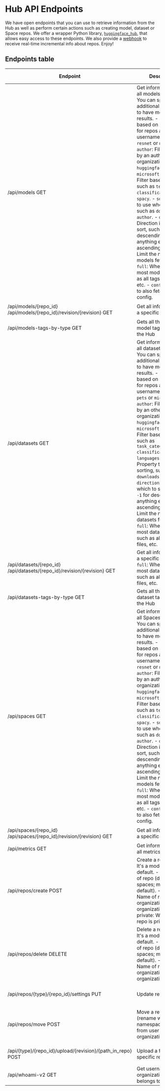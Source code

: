 # Hub API Endpoints

We have open endpoints that you can use to retrieve information from the Hub as well as perform certain actions such as creating model, dataset or Space repos. We offer a wrapper Python library, [`huggingface_hub`](https://github.com/huggingface/huggingface_hub), that allows easy access to these endpoints. We also provide a [webhook](#webhook) to receive real-time incremental info about repos. Enjoy!

<redoc spec-url='http://petstore.swagger.io/v2/swagger.json'></redoc>
<script src="https://cdn.redoc.ly/redoc/latest/bundles/redoc.standalone.js"> </script>

## Endpoints table

| Endpoint                                                                     	| Description                                                                                                                                                                                                                                                                                                                                                                                                                                                                                                                                                                                                                                                                                                                                                            	| `huggingface_hub` root methods    	| Payload                                                                                                                                                               	|   	|
|------------------------------------------------------------------------------	|------------------------------------------------------------------------------------------------------------------------------------------------------------------------------------------------------------------------------------------------------------------------------------------------------------------------------------------------------------------------------------------------------------------------------------------------------------------------------------------------------------------------------------------------------------------------------------------------------------------------------------------------------------------------------------------------------------------------------------------------------------------------	|-----------------------------------	|-----------------------------------------------------------------------------------------------------------------------------------------------------------------------	|---	|
| /api/models     GET                                                          	| Get information from all models in the Hub. You can specify additional parameters to have more specific results.   - `search`: Filter based on substrings for repos and their usernames, such as `resnet` or `microsoft` - `author`: Filter models by an author or organization, such as `huggingface` or `microsoft` - `filter`: Filter based on tags, such as `text-classification` or `spacy`. - `sort`: Property to use when sorting, such as `downloads` or `author`.  - `direction`: Direction in which to sort, such as `-1` for descending, and anything else for ascending. - `limit`: Limit the number of models fetched.  - `full`: Whether to fetch most model data, such as all tags, the files, etc.  - `config`: Whether to also fetch the repo config. 	| `list_models()`                   	| ```params= {   "search":"search", "author":"author", "filter":"filter", "sort":"sort", "direction":"direction", "limit":"limit", "full":"full", "config":"config"}``` 	|   	|
| /api/models/{repo_id}   /api/models/{repo_id}/revision/{revision}    GET     	| Get all information for a specific model.                                                                                                                                                                                                                                                                                                                                                                                                                                                                                                                                                                                                                                                                                                                              	| `model_info(repo_id, revision)`   	| ```headers = { "authorization" :  "Bearer $token" }```                                                                                                                	|   	|
| /api/models-tags-by-type   GET                                               	| Gets all the available model tags hosted in the Hub                                                                                                                                                                                                                                                                                                                                                                                                                                                                                                                                                                                                                                                                                                                    	| `get_model_tags()`                	|                                                                                                                                                                       	|   	|
| /api/datasets     GET                                                        	| Get information from all datasets in the Hub.  You can specify additional parameters to have more specific results. - `search`: Filter based on substrings for repos and their usernames, such as `pets` or `microsoft`   - `author`: Filter datasets by an other or organization, such as `huggingface` or `microsoft` - `filter`: Filter based on tags, such as `task_categories:text-classification` or `languages:en`. - `sort`: Property to use when sorting, such as `downloads` or `author`. - `direction`: Direction in which to sort, such as `-1` for descending, and anything else for ascending. - `limit`: Limit the number of datasets fetched.  - `full`: Whether to fetch most dataset data, such as all tags, the files, etc.                         	| `list_datasets()`                 	| ```params= {   "search":"search", "author":"author", "filter":"filter", "sort":"sort", "direction":"direction", "limit":"limit", "full":"full", "config":"config"}``` 	|   	|
| /api/datasets/{repo_id}   /api/datasets/{repo_id}/revision/{revision}    GET 	| Get all information for a specific dataset.   - `full`: Whether to fetch most dataset data, such as all tags, the files, etc.                                                                                                                                                                                                                                                                                                                                                                                                                                                                                                                                                                                                                                          	| `dataset_info(repo_id, revision)` 	| ```headers = { "authorization" :  "Bearer $token", "full" : "full"  }```                                                                                              	|   	|
| /api/datasets-tags-by-type   GET                                             	| Gets all the available dataset tags hosted in the Hub                                                                                                                                                                                                                                                                                                                                                                                                                                                                                                                                                                                                                                                                                                                  	| `get_dataset_tags()`              	|                                                                                                                                                                       	|   	|
| /api/spaces     GET                                                          	| Get information from all Spaces in the Hub. You can specify additional parameters to have more specific results.   - `search`: Filter based on substrings for repos and their usernames, such as `resnet` or `microsoft` - `author`: Filter models by an author or organization, such as `huggingface` or `microsoft` - `filter`: Filter based on tags, such as `text-classification` or `spacy`. - `sort`: Property to use when sorting, such as `downloads` or `author`.  - `direction`: Direction in which to sort, such as `-1` for descending, and anything else for ascending. - `limit`: Limit the number of models fetched.  - `full`: Whether to fetch most model data, such as all tags, the files, etc.  - `config`: Whether to also fetch the repo config. 	| `list_models()`                   	| ```params= {   "search":"search", "author":"author", "filter":"filter", "sort":"sort", "direction":"direction", "limit":"limit", "full":"full", "config":"config"}``` 	|   	|
| /api/spaces/{repo_id}   /api/spaces/{repo_id}/revision/{revision}    GET     	| Get all information for a specific model.                                                                                                                                                                                                                                                                                                                                                                                                                                                                                                                                                                                                                                                                                                                              	| `model_info(repo_id, revision)`   	| ```headers = { "authorization" :  "Bearer $token" }```                                                                                                                	|   	|
| /api/metrics     GET                                                         	| Get information from all metrics in the Hub.                                                                                                                                                                                                                                                                                                                                                                                                                                                                                                                                                                                                                                                                                                                           	| `list_metrics()`                  	|                                                                                                                                                                       	|   	|
| /api/repos/create     POST                                                   	| Create a repository. It's a model repo by default.   -         type: Type of repo (datasets or spaces; model by default).   - name: Name of repo.   - organization: Name of organization. -   - private: Whether the repo is private.                                                                                                                                                                                                                                                                                                                                                                                                                                                                                                                                  	| `create_repo()`                   	| ```headers = { authorization :  "Bearer $token" }```  ```json= {"type":"type", "repo_id":"repo_id", "private":"private"}```                  	|   	|
| /api/repos/delete    DELETE                                                  	| Delete a repository. It's a model repo by default.   -         type: Type of repo (datasets or spaces; model by default).   - name: Name of repo.   - organization: Name of organization.                                                                                                                                                                                                                                                                                                                                                                                                                                                                                                                                                                              	| `delete_repo()`                   	| ```headers = { "authorization" :  "Bearer $token" }```  ```json= {"type":"type", "repo_id":"repo_id"}```                                     	|   	|
| /api/repos/{type}/{repo_id}/settings   PUT                                   	| Update repo visibility.                                                                                                                                                                                                                                                                                                                                                                                                                                                                                                                                                                                                                                                                                                                                                	| `update_repo_visibility()`        	| ```headers = { "authorization" :  "Bearer $token" }```  ```json= {"private":"private"}```                                                                             	|   	|
| /api/repos/move POST                                                         	| Move a repository (rename within same namespace or transfer from user to organization).                                                                                                                                                                                                                                                                                                                                                                                                                                                                                                                                                                                                                                                                                 	| `move_repo()`                     	| ```headers = { "authorization" :  "Bearer $token" }```    ```json= {"fromRepo" : "namespace/repo_name", "toRepo" : "namespace2/repo_name2"}```                        	|   	|
| /api/{type}/{repo_id}/upload/{revision}/{path_in_repo}    POST               	| Upload a file to a specific repository.                                                                                                                                                                                                                                                                                                                                                                                                                                                                                                                                                                                                                                                                                                                                	| `upload_file()`                   	| ```headers = { "authorization" :  "Bearer $token" }```  ```"data"="bytestream"```                                                                                     	|   	|
| /api/whoami-v2    GET                                                           	| Get username and organizations the user belongs to.                                                                                                                                                                                                                                                                                                                                                                                                                                                                                                                                                                                                                                                                                                                    	| `whoami(token)`                   	| ```headers = { "authorization" :  "Bearer $token" }```                                                                                                                	|   	|